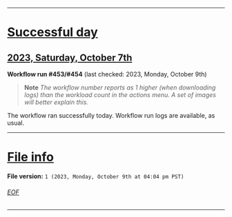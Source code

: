 
***

# [Successful day](#Successful-day)

## [2023, Saturday, October 7th](#2023-Saturday-October-7th)

**Workflow run #453/#454** (last checked: 2023, Monday, October 9th)

> **Note** _The workflow number reports as 1 higher (when downloading logs) than the workload count in the actions menu. A set of images will better explain this._

The workflow ran successfully today. Workflow run logs are available, as usual.

***

# [File info](#File-info)

**File version:** `1 (2023, Monday, October 9th at 04:04 pm PST)`

###### [EOF](#EOF)

***
